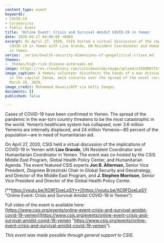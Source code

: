 ```yaml
---
content_type: event
keywords:
- COVID-19
- Coronavirus
- Public Event
title: 'Online Event: Crisis and Survival Amidst COVID-19 in Yemen'
date: 2020-04-27 04:00:00 +0000
excerpt: On April 27, 2020, CSIS hosted a virtual discussion of the implications of
  COVID-19 in Yemen with Lise Grande, UN Resident Coordinator and Humanitarian Coordinator
  in Yemen.
series: _series/health-security-dimensions-of-geopolitical-crises.md
themes:
- _themes/high-risk-disease-outbreaks.md
image: https://res.cloudinary.com/csisideaslab/image/upload/v1588087155/health-commission/GettyImages-1208466651_mcx0st.jpg
image_caption: A Yemeni volunteer disinfects the hands of a man driving a motorcycle
  in the capital Sanaa, amid concerns over the spread of the novel coronavirus, on
  March 28, 2020.
image_credit: Mohammed Huwais/AFP via Getty Images
documents: []
published: false

---
```

Cases of COVID-19 have been confirmed in Yemen. The spread of the pandemic in the war-torn country threatens to be the most catastrophic in the world. Yemen’s healthcare system has collapsed, over 3.6 million Yemenis are internally displaced, and 24 million Yemenis—85 percent of the population—are in need of humanitarian aid.

On April 27, 2020, CSIS held a virtual discussion of the implications of COVID-19 in Yemen with **Lise Grande**, UN Resident Coordinator and Humanitarian Coordinator in Yemen. The event was co-hosted by the CSIS Middle East Program, Global Health Policy Center, and Humanitarian Agenda. The event featured CSIS experts **Jon B. Alterman**, Senior Vice President, Zbigniew Brzezinski Chair in Global Security and Geostrategy, and Director of the Middle East Program, and **J. Stephen Morrison**, Senior Vice President and Director of the Global Health Policy Center.

[**https://youtu.be/XO9FDoeLpSY**](https://youtu.be/XO9FDoeLpSY "Online Event: Crisis and Survival Amidst COVID-19 in Yemen")

Full video of the event is available here: [https://www.csis.org/events/online-event-crisis-and-survival-amidst-covid-19-yemen](https://www.csis.org/events/online-event-crisis-and-survival-amidst-covid-19-yemen "https://www.csis.org/events/online-event-crisis-and-survival-amidst-covid-19-yemen").

_This event was made possible through general support to CSIS._